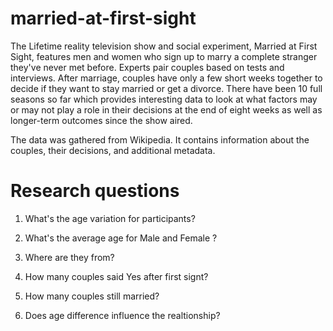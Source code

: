 # married-at-first-sight


The Lifetime reality television show and social experiment, Married at First Sight, features men and women who sign up to marry a complete stranger they've never met before. Experts pair couples based on tests and interviews. After marriage, couples have only a few short weeks together to decide if they want to stay married or get a divorce. There have been 10 full seasons so far which provides interesting data to look at what factors may or may not play a role in their decisions at the end of eight weeks as well as longer-term outcomes since the show aired.


The data was gathered from Wikipedia. It contains information about the couples, their decisions, and additional metadata.

# Research questions

1. What's the age variation for participants?

2. What's the average age for Male and Female ?

3. Where are they from?

4. How many couples said Yes after first signt?

5. How many couples still married?

6. Does age difference influence the realtionship?
